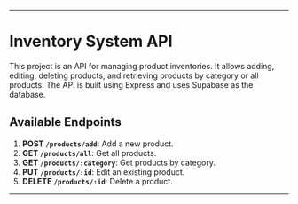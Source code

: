 
---

# Inventory System API

This project is an API for managing product inventories. It allows adding, editing, deleting products, and retrieving products by category or all products. The API is built using Express and uses Supabase as the database.

## Available Endpoints

1. **POST `/products/add`**: Add a new product.
2. **GET `/products/all`**: Get all products.
3. **GET `/products/:category`**: Get products by category.
4. **PUT `/products/:id`**: Edit an existing product.
5. **DELETE `/products/:id`**: Delete a product.

---
